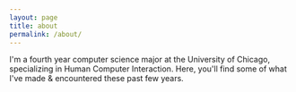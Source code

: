 ```yaml
---
layout: page
title: about
permalink: /about/
---
```


I'm a fourth year computer science major at the University of Chicago, specializing in Human Computer Interaction. Here, you'll find some of what I've made & encountered these past few years.